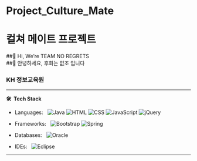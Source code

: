 # Project_Culture_Mate  
# 컬쳐 메이트 프로젝트  

##👋 Hi, We’re TEAM NO REGRETS  
##👋 안녕하세요, 후회는 없조 입니다  

### KH 정보교육원 

***


**🛠 &nbsp;Tech Stack**

- Languages: &nbsp;
  ![Java](https://img.shields.io/badge/Java-ED8B00?style=for-the-badge&logo=java&logoColor=white)
  ![HTML](https://img.shields.io/badge/HTML-239120?style=for-the-badge&logo=html5&logoColor=white)
  ![CSS](https://img.shields.io/badge/CSS-239120?&style=for-the-badge&logo=css3&logoColor=white)
  ![JavaScript](https://img.shields.io/badge/JavaScript-F7DF1E?style=for-the-badge&logo=javascript&logoColor=black)
  ![jQuery](https://img.shields.io/badge/jQuery-111111?style=for-the-badge&logo=jquery&logoColor=blue)

- Frameworks: &nbsp;
  ![Bootstrap](https://img.shields.io/badge/Bootstrap-563D7C?style=for-the-badge&logo=bootstrap&logoColor=white)
  ![Spring](https://img.shields.io/badge/Spring-6DB33F?style=for-the-badge&logo=spring&logoColor=white)

- Databases:  &nbsp;
  ![Oracle](https://img.shields.io/badge/oracle%20-%23F00000.svg?&style=for-the-badge&logo=oracle&logoColor=white)

- IDEs: &nbsp;
  ![Eclipse](https://img.shields.io/badge/-Eclipse-333333?style=for-the-badge&logo=eclipse)
  
***
